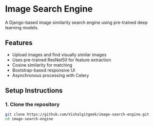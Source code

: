# Image Search Engine

A Django-based image similarity search engine using pre-trained deep learning models.

## Features

- Upload images and find visually similar images
- Uses pre-trained ResNet50 for feature extraction
- Cosine similarity for matching
- Bootstrap-based responsive UI
- Asynchronous processing with Celery

## Setup Instructions

### 1. Clone the repository
```bash
git clone https://github.com/Vishalgitgeek/image-search-engine.git
cd image-search-engine
